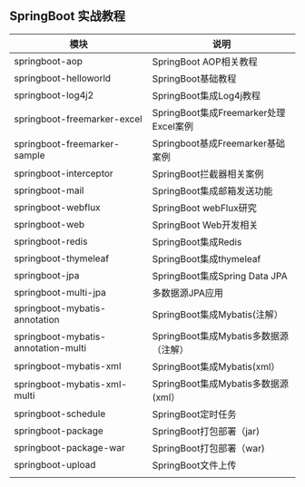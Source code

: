 ## SpringBoot 实战教程


|  模块   | 说明  |
|  ----  | ----  |
| springboot-aop  | SpringBoot AOP相关教程 |
| springboot-helloworld  | SpringBoot基础教程 |
| springboot-log4j2 | SpringBoot集成Log4j教程 |
| springboot-freemarker-excel | SpringBoot集成Freemarker处理Excel案例 |
| springboot-freemarker-sample | Springboot基成Freemarker基础案例 |
| springboot-interceptor | SpringBoot拦截器相关案例 |
| springboot-mail | SpringBoot集成邮箱发送功能 |
| springboot-webflux | SpringBoot webFlux研究 |
| springboot-web | SpringBoot Web开发相关 |
| springboot-redis | SpringBoot集成Redis |
| springboot-thymeleaf | SpringBoot集成thymeleaf |
| springboot-jpa | SpringBoot集成Spring Data JPA |
| springboot-multi-jpa | 多数据源JPA应用 |
| springboot-mybatis-annotation | SpringBoot集成Mybatis(注解） |
| springboot-mybatis-annotation-multi | SpringBoot集成Mybatis多数据源（注解） |
| springboot-mybatis-xml | SpringBoot集成Mybatis(xml） |
| springboot-mybatis-xml-multi | SpringBoot集成Mybatis多数据源(xml） |
| springboot-schedule | SpringBoot定时任务 |
| springboot-package | SpringBoot打包部署（jar) |
| springboot-package-war | SpringBoot打包部署（war) |
| springboot-upload | SpringBoot文件上传 |
|  |  |
